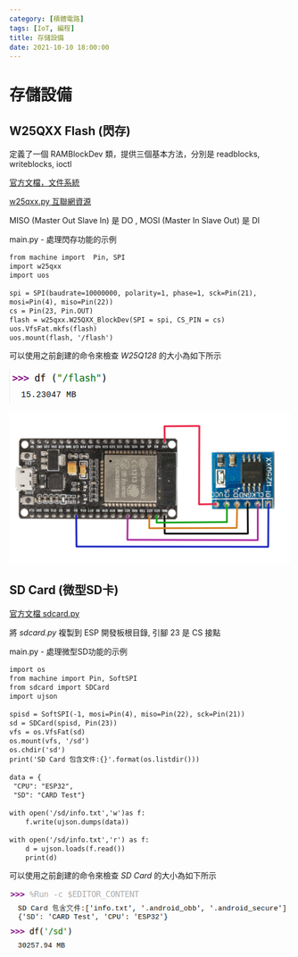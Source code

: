 ```yaml
---
category: [積體電路]
tags: [IoT, 編程]
title: 存儲設備
date: 2021-10-10 18:00:00
---
```


# 存儲設備

## W25QXX Flash (閃存)

定義了一個 RAMBlockDev 類，提供三個基本方法，分別是 readblocks, writeblocks, ioctl

[官方文檔，文件系統](https://docs.micropython.org/en/latest/reference/filesystem.html#)

[w25qxx.py 互聯網資源](https://www.programmersought.com/article/36588111905/)


MISO (Master Out Slave In) 是 DO , MOSI (Master In Slave Out) 是 DI

main.py - 處理閃存功能的示例

```shell
from machine import  Pin, SPI
import w25qxx
import uos
 
spi = SPI(baudrate=10000000, polarity=1, phase=1, sck=Pin(21), mosi=Pin(4), miso=Pin(22))
cs = Pin(23, Pin.OUT)
flash = w25qxx.W25QXX_BlockDev(SPI = spi, CS_PIN = cs)
uos.VfsFat.mkfs(flash)
uos.mount(flash, '/flash')

```

可以使用之前創建的命令來檢查 *W25Q128* 的大小為如下所示

![Alt flash](../assets/img/iot/w25qxxflash.png)

![Alt flash](../assets/img/iot/w25q.png)

## SD Card (微型SD卡)

[官方文檔 sdcard.py](https://github.com/micropython/micropython/blob/master/drivers/sdcard/sdcard.py)

將 *sdcard.py* 複製到 ESP 開發板根目錄, 引腳 23 是 CS 接點

main.py - 處理微型SD功能的示例

```shell
import os
from machine import Pin, SoftSPI
from sdcard import SDCard
import ujson

spisd = SoftSPI(-1, mosi=Pin(4), miso=Pin(22), sck=Pin(21))
sd = SDCard(spisd, Pin(23))
vfs = os.VfsFat(sd)
os.mount(vfs, '/sd')
os.chdir('sd')
print('SD Card 包含文件:{}'.format(os.listdir()))

data = {
 "CPU": "ESP32",
 "SD": "CARD Test"}
 
with open('/sd/info.txt','w')as f:
    f.write(ujson.dumps(data))
    
with open('/sd/info.txt','r') as f:
    d = ujson.loads(f.read())
    print(d)

```

可以使用之前創建的命令來檢查 *SD Card* 的大小為如下所示

![Alt sd](../assets/img/iot/sdout.png)
